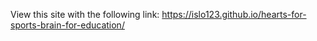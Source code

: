 View this site with the following link: 
https://islo123.github.io/hearts-for-sports-brain-for-education/
